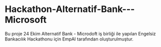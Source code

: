 # Hackathon-Alternatif-Bank---Microsoft
Bu proje 24 Ekim Alternatif Bank - Microdoft iş birliği ile yapılan Engelsiz Bankacılık Hackathonu için EmpAI tarafından oluşturulmuştur.
